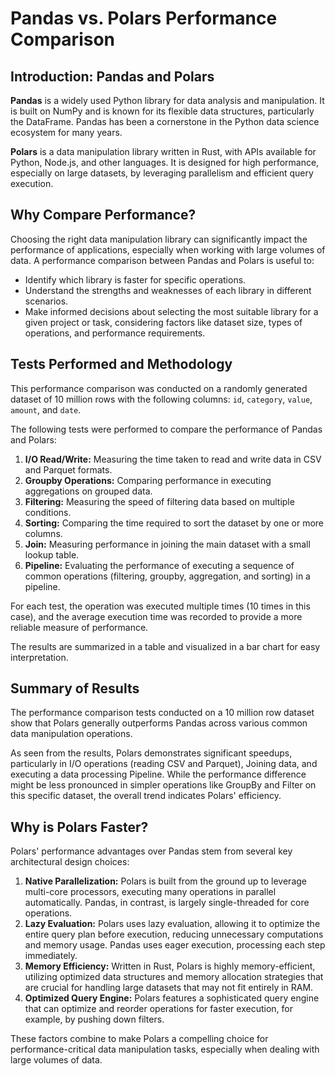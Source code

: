 # Pandas vs. Polars Performance Comparison

## Introduction: Pandas and Polars

**Pandas** is a widely used Python library for data analysis and manipulation. It is built on NumPy and is known for its flexible data structures, particularly the DataFrame. Pandas has been a cornerstone in the Python data science ecosystem for many years.

**Polars** is a data manipulation library written in Rust, with APIs available for Python, Node.js, and other languages. It is designed for high performance, especially on large datasets, by leveraging parallelism and efficient query execution.

## Why Compare Performance?

Choosing the right data manipulation library can significantly impact the performance of applications, especially when working with large volumes of data. A performance comparison between Pandas and Polars is useful to:

*   Identify which library is faster for specific operations.
*   Understand the strengths and weaknesses of each library in different scenarios.
*   Make informed decisions about selecting the most suitable library for a given project or task, considering factors like dataset size, types of operations, and performance requirements.

## Tests Performed and Methodology

This performance comparison was conducted on a randomly generated dataset of 10 million rows with the following columns: `id`, `category`, `value`, `amount`, and `date`.

The following tests were performed to compare the performance of Pandas and Polars:

1.  **I/O Read/Write:** Measuring the time taken to read and write data in CSV and Parquet formats.
2.  **Groupby Operations:** Comparing performance in executing aggregations on grouped data.
3.  **Filtering:** Measuring the speed of filtering data based on multiple conditions.
4.  **Sorting:** Comparing the time required to sort the dataset by one or more columns.
5.  **Join:** Measuring performance in joining the main dataset with a small lookup table.
6.  **Pipeline:** Evaluating the performance of executing a sequence of common operations (filtering, groupby, aggregation, and sorting) in a pipeline.

For each test, the operation was executed multiple times (10 times in this case), and the average execution time was recorded to provide a more reliable measure of performance.

The results are summarized in a table and visualized in a bar chart for easy interpretation.

## Summary of Results

The performance comparison tests conducted on a 10 million row dataset show that Polars generally outperforms Pandas across various common data manipulation operations.

As seen from the results, Polars demonstrates significant speedups, particularly in I/O operations (reading CSV and Parquet), Joining data, and executing a data processing Pipeline. While the performance difference might be less pronounced in simpler operations like GroupBy and Filter on this specific dataset, the overall trend indicates Polars' efficiency.

## Why is Polars Faster?

Polars' performance advantages over Pandas stem from several key architectural design choices:

1.  **Native Parallelization:** Polars is built from the ground up to leverage multi-core processors, executing many operations in parallel automatically. Pandas, in contrast, is largely single-threaded for core operations.
2.  **Lazy Evaluation:** Polars uses lazy evaluation, allowing it to optimize the entire query plan before execution, reducing unnecessary computations and memory usage. Pandas uses eager execution, processing each step immediately.
3.  **Memory Efficiency:** Written in Rust, Polars is highly memory-efficient, utilizing optimized data structures and memory allocation strategies that are crucial for handling large datasets that may not fit entirely in RAM.
4.  **Optimized Query Engine:** Polars features a sophisticated query engine that can optimize and reorder operations for faster execution, for example, by pushing down filters.

These factors combine to make Polars a compelling choice for performance-critical data manipulation tasks, especially when dealing with large volumes of data.
